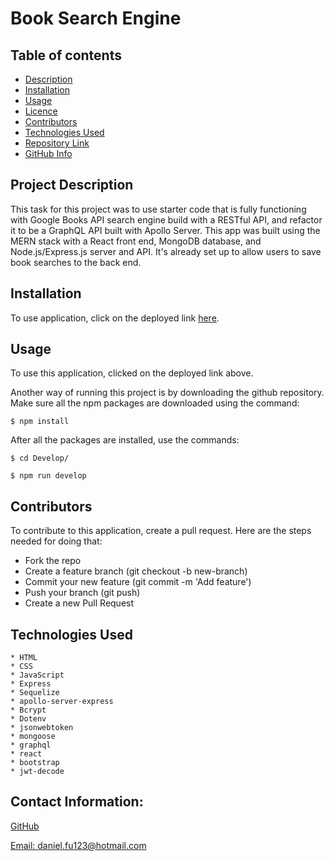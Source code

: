 # Book Search Engine 

  ## Table of contents
  - [Description](#Description)
  - [Installation](#Installation)
  - [Usage](#Usage)
  - [Licence](#Licence)
  - [Contributors](#Contributors)
  - [Technologies Used](#Technologies)
  - [Repository Link](#Repository)
  - [GitHub Info](#GitHub) 

  ## Project Description

  This task for this project was to use starter code that is fully functioning with Google Books API search engine build with a RESTful API, and refactor it to be a GraphQL API built with Apollo Server. This app was built using the MERN stack with a React front end, MongoDB database, and Node.js/Express.js server and API. It's already set up to allow users to save book searches to the back end.

  ## Installation 

  To use application, click on the deployed link <a href="https://same-dragon.herokuapp.com/">here</a>.
  
  ## Usage

To use this application, clicked on the deployed link above. 

Another way of running this project is by downloading the github repository. Make sure all the npm packages are downloaded using the command: 

`$ npm install`

After all the packages are installed, use the commands:

`$ cd Develop/`

`$ npm run develop`

  ## Contributors

  To contribute to this application, create a pull request.
  Here are the steps needed for doing that:
  - Fork the repo
  - Create a feature branch (git checkout -b new-branch)
  - Commit your new feature (git commit -m 'Add feature')
  - Push your branch (git push)
  - Create a new Pull Request

  ## Technologies Used
    * HTML
    * CSS
    * JavaScript
    * Express
    * Sequelize
    * apollo-server-express
    * Bcrypt
    * Dotenv
    * jsonwebtoken
    * mongoose
    * graphql
    * react
    * bootstrap
    * jwt-decode

  ## Contact Information:
  [GitHub](https://github.com/danielfu13)

  [Email: daniel.fu123@hotmail.com](mailto:daniel.fu123@hotmail.com)
